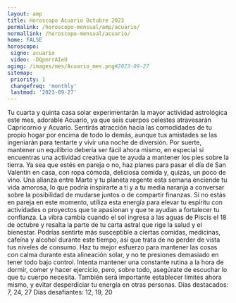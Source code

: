 ```yaml
---
layout: amp
title: Horoscopo Acuario Octubre 2023 
permalink: /horoscopo-mensual/amp/acuario/
normallink: /horoscopo-mensual/acuario/
home: FALSE
horoscopo:
 signo: acuario
 video: -DQpmrrAIeU
ogimg: /images/mes/Acuario_mes.png#2023-09-27
sitemap:
 priority: 1
 changefreq: 'monthly'
 lastmod: '2023-09-27'
---
```



Tu cuarta y quinta casa solar experimentarán la mayor actividad astrológica este mes, adorable Acuario, ya que seis cuerpos celestes atravesarán Capricornio y Acuario. Sentirás atracción hacia las comodidades de tu propio hogar por encima de todo lo demás, aunque tus amistades se las ingeniarán para tentarte y vivir una noche de diversión. Por suerte, mantener un equilibrio debería ser fácil ahora mismo, en especial si encuentras una actividad creativa que te ayuda a mantener los pies sobre la tierra.
Ya sea que estés en pareja o no, haz planes para pasar el día de San Valentín en casa, con ropa cómoda, deliciosa comida y, quizás, un poco de vino. Una alianza entre Marte y tu planeta regente esta semana enciende tu vida amorosa, lo que podría inspirarte a ti y a tu media naranja a conversar sobre la posibilidad de mudarse juntos o de compartir finanzas. Si no estás en pareja en este momento, utiliza esta energía para elevar tu espíritu con actividades o proyectos que te apasionan y que te ayudan a fortalecer tu confianza.
La vibra cambia cuando el sol ingresa a las aguas de Piscis el 18 de octubre y resalta la parte de tu carta astral que rige la salud y el bienestar. Podrías sentirte más susceptible a ciertas comidas, medicinas, cafeína y alcohol durante este tiempo, así que trata de no perder de vista tus niveles de consumo. Haz tu mejor esfuerzo para mantener las cosas con calma durante esta alineación solar, y no te presiones demasiado en tener todo bajo control. Intenta mantener una constante rutina a la hora de dormir, comer y hacer ejercicio, pero, sobre todo, asegúrate de escuchar lo que tu cuerpo necesita.
También será importante establecer límites ahora mismo, y evitar desperdiciar tu energía en otras personas.
Días destacados: 7, 24, 27
Días desafiantes: 12, 19, 20